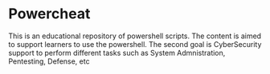 # Powercheat

This is an educational repository of powershell scripts.
The content is aimed to support learners to use the powershell.
The second goal is CyberSecurity support to perform different tasks such as System Admnistration, Pentesting, Defense, etc
